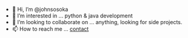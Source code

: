 - 👋 Hi, I’m @johnsosoka
- 👀 I’m interested in ... python & java development
- 💞️ I’m looking to collaborate on ... anything, looking for side projects.
- 📫 How to reach me ... [contact](https://www.johnsosoka.com/contact)
